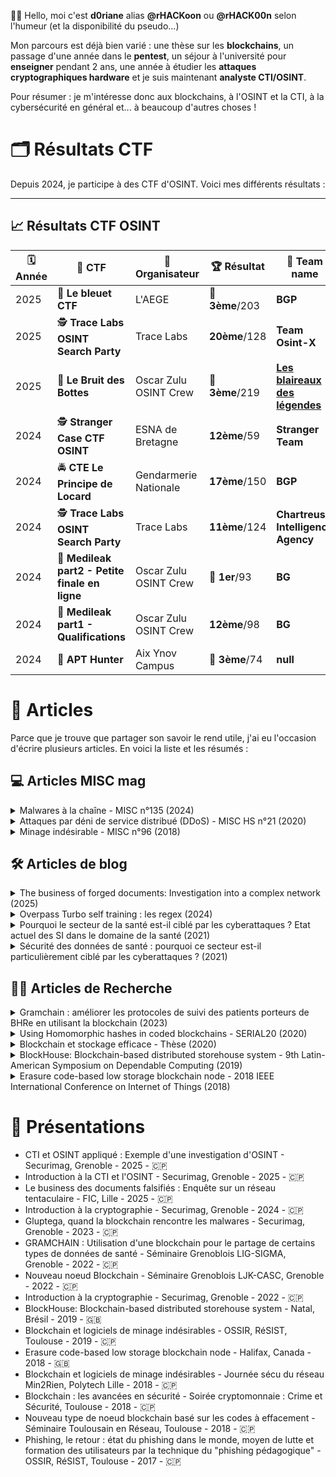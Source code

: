 👋🦝​ Hello, moi c'est **d0riane** alias **@rHACKoon** ou **@rHACK00n** selon l'humeur (et la disponibilité du pseudo...)

Mon parcours est déjà bien varié : une thèse sur les **blockchains**, un passage d'une année dans le **pentest**, un séjour à l'université pour **enseigner** pendant 2 ans, une année à étudier les **attaques cryptographiques hardware** et je suis maintenant **analyste CTI/OSINT**.

Pour résumer : je m'intéresse donc aux blockchains, à l'OSINT et la CTI, à la cybersécurité en général et... à beaucoup d'autres choses !

<!---
rHACK00n/rHACK00n is a ✨ special ✨ repository because its `README.md` (this file) appears on your GitHub profile.
You can click the Preview link to take a look at your changes.
--->
# 🗂️ Résultats CTF 

Depuis 2024, je participe à des CTF d'OSINT. Voici mes différents résultats :

---

## 📈 Résultats CTF OSINT

| 🗓️ Année | 🏁 CTF                               | 🏢 Organisateur                    | 🏆 Résultat                        |👥​ Team name       |  
|----------|--------------------------------------|------------------------------------|-----------------------------------|-----------------------------------|
| 2025      | 💠​ **Le bleuet CTF**                | L'AEGE                              | 🥉 **3ème**/203                      | **BGP**          |
| 2025     | 🕵️ **Trace Labs OSINT Search Party**     | Trace Labs                      | **20ème**/128                         | **Team Osint-X** |
| 2025     | 👢 **Le Bruit des Bottes**               | Oscar Zulu OSINT Crew           | 🥉 **3ème**/219                        | [**Les blaireaux des légendes**](https://github.com/Les-Blaireaux-des-Legendes) |
| 2024     | 🕵️ **Stranger Case CTF OSINT**           | ESNA de Bretagne                   |  **12ème**/59                      |**Stranger Team**         |
| 2024     | 🚔 **CTE Le Principe de Locard**         | Gendarmerie Nationale              |    **17ème**/150                    | **BGP**          |
| 2024     | 🕵️ **Trace Labs OSINT Search Party**     | Trace Labs                      | **11ème**/124                          | **Chartreuse Intelligence Agency** |
| 2024     | 💊 **Medileak part2 - Petite finale en ligne**| Oscar Zulu OSINT Crew          |🥇 **1er**/93                        | **BG** |
| 2024     | 💊 **Medileak part1 - Qualifications**   | Oscar Zulu OSINT Crew              |    **12ème**/98                    | **BG** |
| 2024     | 🦊 **APT Hunter**                        | Aix Ynov Campus                    | 🥉 **3ème**/74                      | **null** |

# 📝​ Articles

Parce que je trouve que partager son savoir le rend utile, j'ai eu l'occasion d'écrire plusieurs articles. En voici la liste et les résumés :

## ​💻​ Articles MISC mag

<details>
<summary> Malwares à la chaîne - MISC n°135 (2024) </summary>
  
[Malwares à la chaîne - MISC n°135 (2024)](https://connect.ed-diamond.com/misc/misc-135/malwares-a-la-chaine)
  
Cet article explore une utilisation concrète de la blockchain dans le domaine malveillant, en particulier pour la création de malwares. Il commence par rappeler ce qu’est une blockchain et ses propriétés, avant de se concentrer sur son usage pour améliorer les infrastructures de command and control (C2). Deux cas sont ensuite étudiés : un botnet et un ransomware qui s’appuient sur la technologie blockchain pour devenir plus résilients, discrets ou difficiles à neutraliser.
</details>

<details>
<summary> Attaques par déni de service distribué (DDoS) - MISC HS n°21 (2020) </summary>
  
[Attaques par déni de service distribué (DDoS) - MISC HS n°21 (2020)](https://connect.ed-diamond.com/MISC/mischs-021/attaques-par-deni-de-service-distribue-ddos)

Les attaques par déni de service ont été popularisées il y a déjà 20 ans, et sont aujourd’hui connues de (quasiment) tous. Malgré cela, il reste simple et efficace d’en réaliser une, parfois sans même à avoir à écrire la moindre ligne de code. Cet article récapitule les fondamentaux du déni de service, et quelques conseils pour y faire face.
</details>

<details>
<summary> Minage indésirable - MISC n°96 (2018) </summary>
  
[Minage indésirable - MISC n°96 (2018)](https://connect.ed-diamond.com/MISC/misc-096/minage-indesirable)
  
L’article analyse la montée en puissance des logiciels de minage indésirables, aussi appelés cryptojackers. Face à l’explosion de la valeur des crypto-monnaies et à la difficulté croissante de miner de façon rentable, certains acteurs malveillants développent des programmes exploitant à leur insu les ressources informatiques d’utilisateurs. Ces malwares permettent aux attaquants de générer des crypto-monnaies sans investir dans du matériel coûteux, en transférant la charge sur des machines compromises. L’article détaille les mécanismes de ces attaques et les enjeux en matière de sécurité.
</details>


## 🛠️ Articles de blog
<details>
<summary> The business of forged documents: Investigation into a complex network (2025) </summary>
  
[The business of forged documents: Investigation into a complex network (2025)](https://blog.lexfo.fr/the-business-of-forged-documents-investigation.html)

L’article retrace une investigation OSINT approfondie sur une place de marché spécialisée dans les faux documents. Il détaille les techniques utilisées ainsi que les résultats : le regroupement des différents sites en "clusters" appartenant à des mêmes personnes. 
</details>

<details>
<summary> Overpass Turbo self training : les regex (2024) </summary>
  
[Overpass Turbo self training : les regex (2024)](https://medium.com/@d0riane/overpass-turbo-self-training-les-regex-cb278ad1e8cf)

Un exemple concret d'utilisation d'OverPass Turbo dans le cadre de GeoINT, avec notamment la découverte des regex.
</details>


<details>
<summary> Pourquoi le secteur de la santé est-il ciblé par les cyberattaques ? Etat actuel des SI dans le domaine de la santé (2021) </summary>

[Pourquoi le secteur de la santé est-il ciblé par les cyberattaques ? Etat actuel des SI dans le domaine de la santé (2021)](https://www.itrust.fr/sante-2-2-pourquoi-le-secteur-de-la-sante-est-il-cible-par-les-cyberattaques/)

L'article examine les vulnérabilités spécifiques des établissements de santé face aux cybermenaces. Il met en lumière des audits révélant que de nombreux hôpitaux français peuvent être compromis en moins d'une demi-journée, souvent via des accès physiques simples. Les causes identifiées incluent une faible segmentation réseau, l'utilisation d'équipements obsolètes et un manque de ressources dédiées à la cybersécurité.

</details>
  

<details>
<summary> Sécurité des données de santé : pourquoi ce secteur est-il particulièrement ciblé par les cyberattaques ? (2021) </summary>

[Sécurité des données de santé : pourquoi ce secteur est-il particulièrement ciblé par les cyberattaques ? (2021)
](https://www.itrust.fr/securite-des-donnees-de-sante-pourquoi-ce-secteur-est-il-particulierement-cible-par-les-cyberattaques/)

Cet article examine les raisons pour lesquelles les établissements de santé sont des cibles privilégiées des cybercriminels. Il met en évidence la valeur des données médicales, la criticité des infrastructures hospitalières et les vulnérabilités des systèmes d'information. 
</details>

## 👩‍🔬​ Articles de Recherche

<details>
<summary> Gramchain : améliorer les protocoles de suivi des patients porteurs de BHRe en utilisant la blockchain (2023) </summary>
  
[Gramchain : améliorer les protocoles de suivi des patients porteurs de BHRe en utilisant la blockchain (2023)](https://openscience.fr/IMG/pdf/iste_roisi23v3nspe_1.pdf)


L'article présente Gramchain, une solution basée sur une blockchain privée pour améliorer le suivi des patients porteurs de bactéries hautement résistantes émergentes (BHRe). Face aux défis de partage d'information entre établissements de santé, Gramchain propose une approche conforme au RGPD, centrée sur le patient, avec un contrôle d'accès granulaire. Cette solution vise à renforcer la traçabilité et la sécurité des données de santé sensibles.
</details>

<details>
<summary> Using Homomorphic hashes in coded blockchains - SERIAL20 (2020) </summary>
  
[Using Homomorphic hashes in coded blockchains - SERIAL20 (2020)](https://arxiv.org/abs/2010.04607)

L’article aborde un problème de scalabilité des blockchains : leur taille croissante. Il explore l’approche des coded blockchains, où les utilisateurs ne stockent que des fragments codés, allégeant ainsi le stockage. Pour contrer la propagation de fragments erronés par des nœuds malveillants, les auteurs proposent d’y intégrer des hachages homomorphes, permettant une détection immédiate des erreurs sans déchiffrement. L’efficacité de cette solution est étudiée théoriquement et par simulation.
  
</details>

  
<details>
<summary> Blockchain et stockage efficace - Thèse (2020) </summary>
  
[Blockchain et stockage efficace - Thèse (2020)](https://theses.fr/2020ESAE0048)

Cette thèse aborde un défi majeur des blockchains : leur taille croissante, rendant difficile leur stockage intégral par tous les participants et menaçant la décentralisation. L’auteur propose un nouveau type de nœud, appelé _low storage_ (LS) node, qui stocke uniquement des fragments codés des blocs. Ce système permet de préserver la décentralisation tout en réduisant les exigences de stockage. Le manuscrit présente également _BlockHouse_, une solution utilisant des contrats intelligents pour la location d’espace de stockage entre particuliers, garantissant des paiements sécurisés et automatiques via des preuves de récupération des données.

</details>

<details>
<summary> BlockHouse: Blockchain-based distributed storehouse system - 9th Latin-American Symposium on Dependable Computing (2019) </summary>
  
[BlockHouse: Blockchain-based distributed storehouse system - 9th Latin-American Symposium on Dependable Computing (2019)](https://ieeexplore.ieee.org/abstract/document/8995675/)

Cet article présente _BlockHouse_, un système de stockage décentralisé/P2P entièrement basé sur des blockchains privées où chaque participant peut louer son espace de stockage inutilisé pour héberger les données d'autres membres. Ce système utilise un contrat intelligent et un mécanisme de preuve de récupérabilité (Proof of Retrievability) pour vérifier automatiquement à une fréquence fixe si le fichier est toujours hébergé. En plus de garantir la transparence, la blockchain permet une meilleure intégration des paiements associés à ce type de système (paiements réguliers, séquestration pour assurer le bon comportement des utilisateurs, ...). À l'exception des données transférées entre le client et le serveur, toutes les actions passent par un contrat intelligent dans la blockchain afin d'enregistrer, payer et sécuriser l'intégralité du processus de stockage.

</details>

<details>
<summary> Erasure code-based low storage blockchain node - 2018 IEEE International Conference on Internet of Things (2018) </summary>
  
[Erasure code-based low storage blockchain node - 2018 IEEE International Conference on Internet of Things (2018)](https://ieeexplore.ieee.org/abstract/document/8726839)

Le concept de registre décentralisé suppose que chaque nœud d’un réseau blockchain stocke l’ensemble de la blockchain. Cependant, la taille des blockchains populaires pousse certains nœuds à utiliser des clients légers, ce qui peut entraîner une centralisation. Pour résoudre ce problème, nous proposons des nœuds à faible stockage utilisant des codes d’effacement pour stocker des fragments réduits de données. Ce système permet de reconstruire facilement un bloc à partir de quelques nœuds et encourage ainsi la décentralisation, même avec l’augmentation de la taille de la blockchain.

</details>
 

# 📢 Présentations

- CTI et OSINT appliqué : Exemple d'une investigation d'OSINT - Securimag, Grenoble - 2025 - 🇨🇵​
- Introduction à la CTI et l'OSINT - Securimag, Grenoble - 2025 - 🇨🇵​
- Le business des documents falsifiés : Enquête sur un réseau tentaculaire - FIC, Lille - 2025 - 🇨🇵​
- Introduction à la cryptographie - Securimag, Grenoble - 2024 - 🇨🇵​
- Gluptega, quand la blockchain rencontre les malwares - Securimag, Grenoble - 2023 - 🇨🇵​
- GRAMCHAIN : Utilisation d'une blockchain pour le partage de certains types de données de santé - Séminaire Grenoblois LIG-SIGMA, Grenoble - 2022 - 🇨🇵​
- Nouveau noeud Blockchain - Séminaire Grenoblois LJK-CASC, Grenoble - 2022 - 🇨🇵​
- Introduction à la cryptographie - Securimag, Grenoble - 2022 - 🇨🇵​
- BlockHouse: Blockchain-based distributed storehouse system - Natal, Brésil - 2019 - 🇬🇧​
- Blockchain et logiciels de minage indésirables - OSSIR, RéSIST, Toulouse - 2019 - 🇨🇵​
- Erasure code-based low storage blockchain node - Halifax, Canada - 2018 - 🇬🇧​
- Blockchain et logiciels de minage indésirables - Journée sécu du réseau Min2Rien, Polytech Lille - 2018 - 🇨🇵​
- Blockchain : les avancées en sécurité - Soirée cryptomonnaie : Crime et Sécurité, Toulouse - 2018 - 🇨🇵​
- Nouveau type de noeud blockchain basé sur les codes à effacement - Séminaire Toulousain en Réseau, Toulouse - 2018 - 🇨🇵​
- Phishing, le retour : état du phishing dans le monde, moyen de lutte et formation des utilisateurs par la technique du "phishing pédagogique" - OSSIR, RéSIST, Toulouse - 2017 - 🇨🇵​


